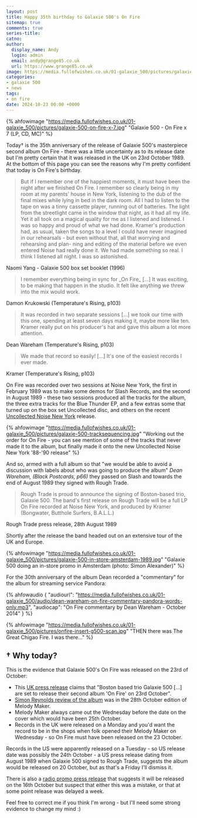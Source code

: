 ```yaml
---
layout: post
title: Happy 35th birthday to Galaxie 500's On Fire
sitemap: true
comments: true
series-title:
catno:
author:
  display_name: Andy
  login: admin
  email: andy@grange85.co.uk
  url: https://www.grange85.co.uk
image: https://media.fullofwishes.co.uk/01-galaxie_500/pictures/galaxie-500-on-fire-x-7.jpg
categories:
- galaxie 500
- news
tags:
- on fire
date: 2024-10-23 00:00 +0000
---
```

{% ahfowimage "https://media.fullofwishes.co.uk/01-galaxie_500/pictures/galaxie-500-on-fire-x-7.jpg" "Galaxie 500 - On Fire x 7 (LP, CD, MC)" %}

Today&dagger; is the 35th anniversary of the release of Galaxie 500's masterpiece second album On Fire - there was a little uncertainty as to its release date but I'm pretty certain that it was released in the UK on 23rd October 1989. At the bottom of this page you can see the reasons why I'm pretty confident that today is On Fire's birthday.

<blockquote>
But if I remember one of the happiest moments, it must have been the night after we finished On Fire. I remember so clearly being in my room at my parents' house in New York, listening to the dub of the final mixes while lying in bed in the dark room. All I had to listen to the tape on was a tinny cassette player, running out of batteries. The light from the streetlight came in the window that night, as it had all my life. Yet it all took on a magical quality for me as I listened and listened. I was so happy and proud of what we had done. Kramer's production had, as usual, taken the songs to a level I could have never imagined in our rehearsals - but even without that, all that worrying and rehearsing and plan- ning and editing of the material before we even entered Noise had really done it. We had made something so real. I think I listened all night. I was so astonished.
</blockquote>
<p class="caption">Naomi Yang - Galaxie 500 box set booklet (1996)</p>

<blockquote>
I remember everything being in sync for _On Fire_ [...] It was exciting, to be making that happen in the studio. It felt like anything we threw into the mix would work.
</blockquote>
<p class="caption">Damon Krukowski (Temperature's Rising, p103)</p>

<blockquote>
It was recorded in two separate sessions [...] we took our time with this one, spending at least seven days making it, maybe more like ten. Kramer really put on his producer's hat and gave this album a lot more attention.
</blockquote>
<p class="caption">Dean Wareham (Temperature's Rising, p103)</p>

<blockquote>
We made that record so easily! [...] It's one of the easiest records I ever made.
</blockquote>
<p class="caption">Kramer (Temperature's Rising, p103)</p>

On Fire was recorded over two sessions at Noise New York, the first in February 1989 was to make some demos for Slash Records, and the second in August 1989 - these two sessions produced all the tracks for the album, the three extra tracks for the Blue Thunder EP, and a few extras some that turned up on the box set Uncollected disc, and others on the recent [Uncollected Noise New York](/2024/07/11/pre-order-galaxie-500-uncollected-noise-new-york-88-90/) release.

{% ahfowimage "https://media.fullofwishes.co.uk/01-galaxie_500/pictures/galaxie-500-tracksequencing.jpg" "Working out the order for On Fire - you can see mention of some of the tracks that never made it to the album, but finally made it onto the new Uncollected Noise New York '88-'90 release" %}

And so, armed with a full album so that "we would be able to avoid a discussion with labels about who was going to produce the album" _Dean Wareham, (Black Postcards, p66)_ they passed on Slash and towards the end of August 1989 they signed with Rough Trade.

<blockquote>
Rough Trade is proud to announce the signing of Boston-based trio, Galaxie 500. The band's first release on Rough Trade will be a full LP On Fire recorded at Noise New York, and produced by Kramer (Bongwater, Butthole Surfers, B.A.L.L.)
</blockquote>
<p class="caption">Rough Trade press release, 28th August 1989</p>

Shortly after the release the band headed out on an extensive tour of the UK and Europe.

{% ahfowimage "https://media.fullofwishes.co.uk/01-galaxie_500/pictures/galaxie-500-in-store-amsterdam-1989.jpg" "Galaxie 500 doing an in-store promo in Amsterdam (photo: Simon Alexander)" %}

For the 30th anniversary of the album Dean recorded a "commentary" for the album for streaming service Pandora:

{% ahfowaudio {
"audiourl": "https://media.fullofwishes.co.uk/01-galaxie_500/audio/dean-wareham-on-fire-commentary-pandora-words-only.mp3",
"audiocap": "On Fire commentary by Dean Wareham - October 2014"
} %}

{% ahfowimage "https://media.fullofwishes.co.uk/01-galaxie_500/pictures/onfire-insert-g500-scan.jpg" "THEN there was The Great Chigao Fire. I was there..." %}

## &dagger; Why today?
This is the evidence that Galaxie 500's On Fire was released on the 23rd of October:

 - This [UK press release](https://media.fullofwishes.co.uk/01-galaxie_500/docs/galaxie-500-on-fire-presser.jpg) claims that "Boston based trio Galaxie 500 [...] are set to release their second album 'On Fire' on 23rd October".
 - [Simon Reynolds review of the album](https://media.fullofwishes.co.uk/01-galaxie_500/pictures/19891028_MM_SR_On-Fire.jpg) was in the 28th October edition of Melody Maker.
 - Melody Maker always came out the Wednesday before the date on the cover which would have been 25th October.
 - Records in the UK were released on a Monday and you'd want the record to be in the shops when folk opened their Melody Maker on Wednesday - so On Fire must have been released on the 23 October.

Records in the US were apparently released on a Tuesday - so US release date was possibly the 24th October - a US press release dating from August 1989 when Galaxie 500 signed to Rough Trade, suggests the album would be released on 20 October, but as that's a Friday I'll dismiss it.

There is also a [radio promo press release](https://media.fullofwishes.co.uk/01-galaxie_500/docs/galaxie-500-on-fire-roughtrade-radio-sheet.jpg) that suggests it will be released on the 16th October but suspect that either this was a mistake, or that at some point release was delayed a week.

Feel free to correct me if you think I'm wrong - but I'll need some strong evidence to change my mind :)

